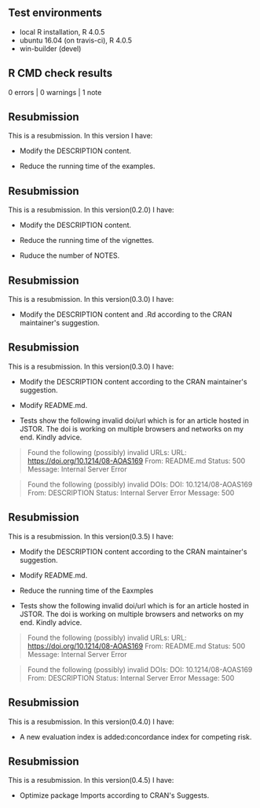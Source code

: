 ## Test environments
* local R installation, R 4.0.5
* ubuntu 16.04 (on travis-ci), R 4.0.5
* win-builder (devel)

## R CMD check results

0 errors | 0 warnings | 1 note

## Resubmission

This is a resubmission. In this version I have:

* Modify the DESCRIPTION content.

* Reduce the running time of the examples.

## Resubmission

This is a resubmission. In this version(0.2.0) I have:

* Modify the DESCRIPTION content.

* Reduce the running time of the vignettes.

* Ruduce the number of NOTES.

## Resubmission

This is a resubmission. In this version(0.3.0) I have:

* Modify the DESCRIPTION content and .Rd according to the CRAN maintainer's suggestion.

## Resubmission

This is a resubmission. In this version(0.3.0) I have:

* Modify the DESCRIPTION content according to the CRAN maintainer's suggestion.

* Modify README.md.

* Tests show the following invalid doi/url which is for an article hosted in JSTOR. The doi is working on multiple browsers and networks on my end. Kindly advice.

> Found the following (possibly) invalid URLs:
  URL: https://doi.org/10.1214/08-AOAS169
    From: README.md
    Status: 500
    Message: Internal Server Error
    
> Found the following (possibly) invalid DOIs:
  DOI: 10.1214/08-AOAS169
    From: DESCRIPTION
    Status: Internal Server Error
    Message: 500

## Resubmission

This is a resubmission. In this version(0.3.5) I have:

* Modify the DESCRIPTION content according to the CRAN maintainer's suggestion.

* Modify README.md.

* Reduce the running time of the Eaxmples

* Tests show the following invalid doi/url which is for an article hosted in JSTOR. The doi is working on multiple browsers and networks on my end. Kindly advice.

> Found the following (possibly) invalid URLs:
  URL: https://doi.org/10.1214/08-AOAS169
    From: README.md
    Status: 500
    Message: Internal Server Error
    
> Found the following (possibly) invalid DOIs:
  DOI: 10.1214/08-AOAS169
    From: DESCRIPTION
    Status: Internal Server Error
    Message: 500

## Resubmission

This is a resubmission. In this version(0.4.0) I have:

* A new evaluation index is added:concordance index for competing risk.

## Resubmission

This is a resubmission. In this version(0.4.5) I have:

* Optimize package Imports according to CRAN's Suggests.
